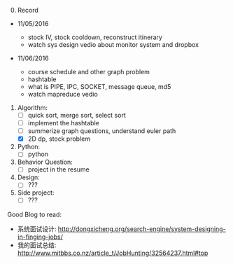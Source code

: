 0. Record
  - 11/05/2016    
    - stock IV, stock cooldown, reconstruct itinerary
    - watch sys design vedio about monitor system and dropbox
  
  - 11/06/2016    
    - course schedule and other graph problem
    - hashtable
    - what is PIPE, IPC, SOCKET, message queue, md5  
    - watch mapreduce vedio
      
      
1. Algorithm:
    * [ ] quick sort, merge sort, select sort
    * [ ] implement the hashtable 
    * [ ] summerize graph questions, understand euler path 
    * [x] 2D dp, stock problem

2. Python:
    * [ ] python

3. Behavior Question:
    * [ ] project in the resume 

4. Design:
    * [ ] ???
    
5. Side project:
    * [ ] ???

Good Blog to read:

* 系统面试设计: http://dongxicheng.org/search-engine/system-designing-in-finging-jobs/
* 我的面试总结: http://www.mitbbs.co.nz/article_t/JobHunting/32564237.html#top

